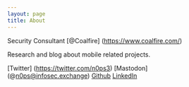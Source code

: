 ```yaml
---
layout: page
title: About
---
```


Security Consultant [@Coalfire] (https://www.coalfire.com/) 

Research and blog about mobile related projects.

[Twitter] (https://twitter.com/n0ps3)
[Mastodon] (@n0ps@infosec.exchange)
[Github](https://github.com/n0psn0ps)
[LinkedIn](https://linkedin.com/in/bryan-p-riggins)
